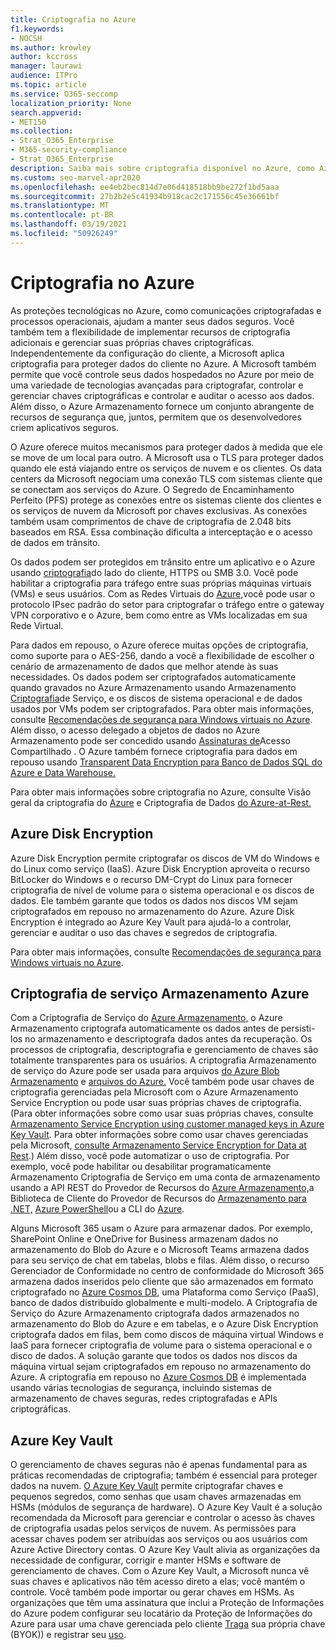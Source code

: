 ```yaml
---
title: Criptografia no Azure
f1.keywords:
- NOCSH
ms.author: krowley
author: kccross
manager: laurawi
audience: ITPro
ms.topic: article
ms.service: O365-seccomp
localization_priority: None
search.appverid:
- MET150
ms.collection:
- Strat_O365_Enterprise
- M365-security-compliance
- Strat_O365_Enterprise
description: Saiba mais sobre criptografia disponível no Azure, como Azure Disk Encryption
ms.custom: seo-marvel-apr2020
ms.openlocfilehash: ee4eb2bec814d7e06d418518bb9be272f1bd5aaa
ms.sourcegitcommit: 27b2b2e5c41934b918cac2c171556c45e36661bf
ms.translationtype: MT
ms.contentlocale: pt-BR
ms.lasthandoff: 03/19/2021
ms.locfileid: "50926249"
---
```

# <a name="encryption-in-azure"></a>Criptografia no Azure

As proteções tecnológicas no Azure, como comunicações criptografadas e processos operacionais, ajudam a manter seus dados seguros. Você também tem a flexibilidade de implementar recursos de criptografia adicionais e gerenciar suas próprias chaves criptográficas. Independentemente da configuração do cliente, a Microsoft aplica criptografia para proteger dados do cliente no Azure. A Microsoft também permite que você controle seus dados hospedados no Azure por meio de uma variedade de tecnologias avançadas para criptografar, controlar e gerenciar chaves criptográficas e controlar e auditar o acesso aos dados. Além disso, o Azure Armazenamento fornece um conjunto abrangente de recursos de segurança que, juntos, permitem que os desenvolvedores criem aplicativos seguros.

O Azure oferece muitos mecanismos para proteger dados à medida que ele se move de um local para outro. A Microsoft usa o TLS para proteger dados quando ele está viajando entre os serviços de nuvem e os clientes. Os data centers da Microsoft negociam uma conexão TLS com sistemas cliente que se conectam aos serviços do Azure. O Segredo de Encaminhamento Perfeito (PFS) protege as conexões entre os sistemas cliente dos clientes e os serviços de nuvem da Microsoft por chaves exclusivas. As conexões também usam comprimentos de chave de criptografia de 2.048 bits baseados em RSA. Essa combinação dificulta a interceptação e o acesso de dados em trânsito.

Os dados podem ser protegidos em trânsito entre um aplicativo e o Azure usando [criptografia](/azure/storage/storage-client-side-encryption)do lado do cliente, HTTPS ou SMB 3.0. Você pode habilitar a criptografia para tráfego entre suas próprias máquinas virtuais (VMs) e seus usuários. Com as Redes Virtuais do [Azure,](https://azure.microsoft.com/services/virtual-network/)você pode usar o protocolo IPsec padrão do setor para criptografar o tráfego entre o gateway VPN corporativo e o Azure, bem como entre as VMs localizadas em sua Rede Virtual.

Para dados em repouso, o Azure oferece muitas opções de criptografia, como suporte para o AES-256, dando a você a flexibilidade de escolher o cenário de armazenamento de dados que melhor atende às suas necessidades. Os dados podem ser criptografados automaticamente quando gravados no Azure Armazenamento usando Armazenamento [Criptografia](/azure/storage/storage-service-encryption)de Serviço, e os discos de sistema operacional e de dados usados por VMs podem ser criptografados. Para obter mais informações, consulte [Recomendações de segurança para Windows virtuais no Azure](/azure/security/azure-security-disk-encryption). Além disso, o acesso delegado a objetos de dados no Azure Armazenamento pode ser concedido usando [Assinaturas de](/azure/storage/storage-dotnet-shared-access-signature-part-1)Acesso Compartilhado . O Azure também fornece criptografia para dados em repouso usando [Transparent Data Encryption para Banco de Dados SQL do Azure e Data Warehouse.](/sql/relational-databases/security/encryption/transparent-data-encryption-azure-sql)

Para obter mais informações sobre criptografia no Azure, consulte Visão geral da criptografia do [Azure](/azure/security/security-azure-encryption-overview) e Criptografia de Dados [do Azure-at-Rest.](/azure/security/azure-security-encryption-atrest)

## <a name="azure-disk-encryption"></a>Azure Disk Encryption

Azure Disk Encryption permite criptografar os discos de VM do Windows e do Linux como serviço (IaaS). Azure Disk Encryption aproveita o recurso BitLocker do Windows e o recurso DM-Crypt do Linux para fornecer criptografia de nível de volume para o sistema operacional e os discos de dados. Ele também garante que todos os dados nos discos VM sejam criptografados em repouso no armazenamento do Azure. Azure Disk Encryption é integrado ao Azure Key Vault para ajudá-lo a controlar, gerenciar e auditar o uso das chaves e segredos de criptografia.

Para obter mais informações, consulte [Recomendações de segurança para Windows virtuais no Azure](/azure/virtual-machines/windows/security-recommendations).

## <a name="azure-storage-service-encryption"></a>Criptografia de serviço Armazenamento Azure

Com a Criptografia de Serviço do [Azure Armazenamento](/azure/storage/storage-service-encryption), o Azure Armazenamento criptografa automaticamente os dados antes de persisti-los no armazenamento e descriptografa dados antes da recuperação. Os processos de criptografia, descriptografia e gerenciamento de chaves são totalmente transparentes para os usuários. A criptografia Armazenamento de serviço do Azure pode ser usada para arquivos [do Azure Blob Armazenamento](https://azure.microsoft.com/services/storage/blobs/) e [arquivos do Azure.](https://azure.microsoft.com/services/storage/files/) Você também pode usar chaves de criptografia gerenciadas pela Microsoft com o Azure Armazenamento Service Encryption ou pode usar suas próprias chaves de criptografia. (Para obter informações sobre como usar suas próprias chaves, consulte [Armazenamento Service Encryption using customer managed keys in Azure Key Vault](/azure/storage/common/storage-service-encryption-customer-managed-keys). Para obter informações sobre como usar chaves gerenciadas pela Microsoft, [consulte Armazenamento Service Encryption for Data at Rest](/azure/storage/storage-service-encryption).) Além disso, você pode automatizar o uso de criptografia. Por exemplo, você pode habilitar ou desabilitar programaticamente Armazenamento Criptografia de Serviço em uma conta de armazenamento usando a API REST do Provedor de Recursos do [Azure Armazenamento,](/rest/api/storagerp/)a Biblioteca de Cliente do Provedor de Recursos do [Armazenamento para .NET,](/dotnet/api/overview/azure/storage) [Azure PowerShell](/powershell/azureps-cmdlets-docs)ou a CLI do [Azure](/azure/storage/storage-azure-cli).

Alguns Microsoft 365 usam o Azure para armazenar dados. Por exemplo, SharePoint Online e OneDrive for Business armazenam dados no armazenamento do Blob do Azure e o Microsoft Teams armazena dados para seu serviço de chat em tabelas, blobs e filas. Além disso, o recurso Gerenciador de Conformidade no centro de conformidade do Microsoft 365 armazena dados inseridos pelo cliente que são armazenados em formato criptografado no [Azure Cosmos DB](/azure/cosmos-db/database-encryption-at-rest), uma Plataforma como Serviço (PaaS), banco de dados distribuído globalmente e multi-modelo. A Criptografia de Serviço do Azure Armazenamento criptografa dados armazenados no armazenamento do Blob do Azure e em tabelas, e o Azure Disk Encryption criptografa dados em filas, bem como discos de máquina virtual Windows e IaaS para fornecer criptografia de volume para o sistema operacional e o disco de dados. A solução garante que todos os dados nos discos da máquina virtual sejam criptografados em repouso no armazenamento do Azure. A criptografia em repouso no [Azure Cosmos DB](/azure/cosmos-db/database-encryption-at-rest) é implementada usando várias tecnologias de segurança, incluindo sistemas de armazenamento de chaves seguras, redes criptografadas e APIs criptográficas.

## <a name="azure-key-vault"></a>Azure Key Vault

O gerenciamento de chaves seguras não é apenas fundamental para as práticas recomendadas de criptografia; também é essencial para proteger dados na nuvem. [O Azure Key Vault](/azure/key-vault/key-vault-whatis) permite criptografar chaves e pequenos segredos, como senhas que usam chaves armazenadas em HSMs (módulos de segurança de hardware). O Azure Key Vault é a solução recomendada da Microsoft para gerenciar e controlar o acesso às chaves de criptografia usadas pelos serviços de nuvem. As permissões para acessar chaves podem ser atribuídas aos serviços ou aos usuários com Azure Active Directory contas. O Azure Key Vault alivia as organizações da necessidade de configurar, corrigir e manter HSMs e software de gerenciamento de chaves. Com o Azure Key Vault, a Microsoft nunca vê suas chaves e aplicativos não têm acesso direto a elas; você mantém o controle. Você também pode importar ou gerar chaves em HSMs. As organizações que têm uma assinatura que inclui a Proteção de Informações do Azure podem configurar seu locatário da Proteção de Informações do Azure para usar uma chave gerenciada pelo cliente [Traga](/information-protection/plan-design/byok-price-restrictions) sua própria chave (BYOK)) e registrar seu [uso](/information-protection/deploy-use/log-analyze-usage).